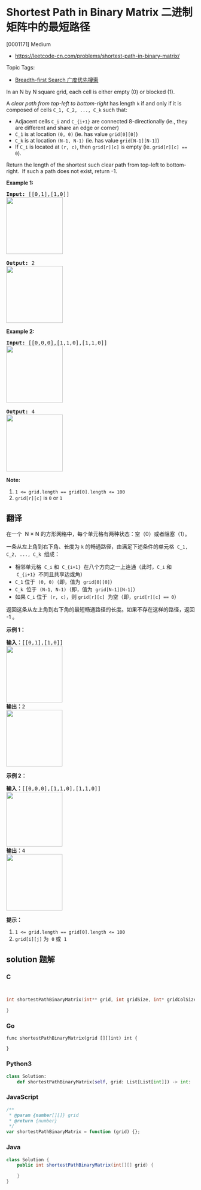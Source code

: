 # Shortest Path in Binary Matrix 二进制矩阵中的最短路径

[0001171] Medium

- https://leetcode-cn.com/problems/shortest-path-in-binary-matrix/

Topic Tags:

- [Breadth-first Search 广度优先搜索](https://leetcode-cn.com/tag/breadth-first-search/)

In an N by N square grid, each cell is either empty (0) or blocked (1).

A *clear path from top-left to bottom-right* has length `k` if and only if it is composed of cells `C_1, C_2, ..., C_k` such that:

- Adjacent cells `C_i` and `C_{i+1}` are connected 8-directionally (ie., they are different and share an edge or corner)
- `C_1` is at location `(0, 0)` (ie. has value `grid[0][0]`)
- `C_k` is at location `(N-1, N-1)` (ie. has value `grid[N-1][N-1]`)
- If `C_i` is located at `(r, c)`, then `grid[r][c]` is empty (ie. `grid[r][c] == 0`).

Return the length of the shortest such clear path from top-left to bottom-right.  If such a path does not exist, return -1.

**Example 1:**

<pre><strong>Input: </strong><span id="example-input-1-1">[[0,1],[1,0]]
<img alt="" src="https://assets.leetcode.com/uploads/2019/08/04/example1_1.png" style="width: 151px; height: 152px;">
</span>
<strong>Output: </strong>2
<img alt="" src="https://assets.leetcode.com/uploads/2019/08/04/example1_2.png" style="width: 151px; height: 152px;">
</pre>

**Example 2:**

<pre><strong>Input: </strong><span id="example-input-2-1">[[0,0,0],[1,1,0],[1,1,0]]
<img alt="" src="https://assets.leetcode.com/uploads/2019/08/04/example2_1.png" style="width: 151px; height: 152px;">
</span>
<strong>Output:</strong> 4
<img alt="" src="https://assets.leetcode.com/uploads/2019/08/04/example2_2.png" style="width: 151px; height: 152px;">
</pre>

**Note:**

1.  `1 <= grid.length == grid[0].length <= 100`
2.  `grid[r][c]` is `0` or `1`

## 翻译

在一个  N × N 的方形网格中，每个单元格有两种状态：空（0）或者阻塞（1）。

一条从左上角到右下角、长度为 `k` 的畅通路径，由满足下述条件的单元格  `C_1, C_2, ..., C_k`  组成：

- 相邻单元格  `C_i` 和  `C_{i+1}`  在八个方向之一上连通（此时，`C_i` 和  `C_{i+1}`  不同且共享边或角）
- `C_1` 位于  `(0, 0)`（即，值为  `grid[0][0]`）
- `C_k`  位于  `(N-1, N-1)`（即，值为  `grid[N-1][N-1]`）
- 如果 `C_i` 位于  `(r, c)`，则 `grid[r][c]`  为空（即，`grid[r][c] == 0`）

返回这条从左上角到右下角的最短畅通路径的长度。如果不存在这样的路径，返回 -1 。

**示例 1：**

<pre><strong>输入：</strong>[[0,1],[1,0]]
<img alt="" src="https://assets.leetcode-cn.com/aliyun-lc-upload/uploads/2019/06/16/example1_1.png" style="height: 151px; width: 150px;">
<strong>输出：</strong>2
<img alt="" src="https://assets.leetcode-cn.com/aliyun-lc-upload/uploads/2019/06/16/example1_2.png" style="height: 151px; width: 150px;">
</pre>

**示例 2：**

<pre><strong>输入：</strong>[[0,0,0],[1,1,0],[1,1,0]]
<img alt="" src="https://assets.leetcode-cn.com/aliyun-lc-upload/uploads/2019/06/16/example2_1.png" style="height: 146px; width: 150px;">
<strong>输出：</strong>4
<img alt="" src="https://assets.leetcode-cn.com/aliyun-lc-upload/uploads/2019/06/16/example2_2.png" style="height: 151px; width: 150px;">
</pre>

**提示：**

1.  `1 <= grid.length == grid[0].length <= 100`
2.  `grid[i][j]` 为  `0` 或  `1`

## solution 题解

### C

```c


int shortestPathBinaryMatrix(int** grid, int gridSize, int* gridColSize){

}


```

### Go

```golang
func shortestPathBinaryMatrix(grid [][]int) int {

}
```

### Python3

```python
class Solution:
    def shortestPathBinaryMatrix(self, grid: List[List[int]]) -> int:

```

### JavaScript

```javascript
/**
 * @param {number[][]} grid
 * @return {number}
 */
var shortestPathBinaryMatrix = function (grid) {};
```

### Java

```java
class Solution {
    public int shortestPathBinaryMatrix(int[][] grid) {

    }
}
```
